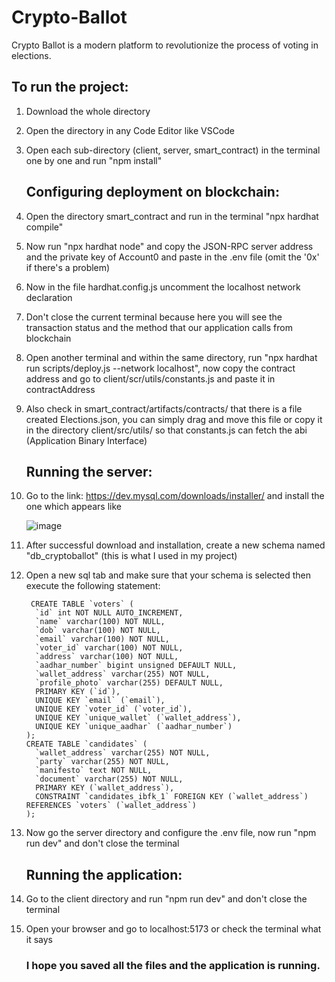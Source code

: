 # Crypto-Ballot
Crypto Ballot is a modern platform to revolutionize the process of voting in elections.

## To run the project:
1. Download the whole directory
2. Open the directory in any Code Editor like VSCode
3. Open each sub-directory (client, server, smart_contract) in the terminal one by one and run "npm install"
   
   ## Configuring deployment on blockchain:
4. Open the directory smart_contract and run in the terminal "npx hardhat compile"
5. Now run "npx hardhat node" and copy the JSON-RPC server address and the private key of Account0 and paste in the .env file (omit the '0x' if there's a problem)
6. Now in the file hardhat.config.js uncomment the localhost network declaration
7. Don't close the current terminal because here you will see the transaction status and the method that our application calls from blockchain
8. Open another terminal and within the same directory, run "npx hardhat run scripts/deploy.js --network localhost", now copy the contract address and go to client/scr/utils/constants.js and paste it in contractAddress
9. Also check in smart_contract/artifacts/contracts/ that there is a file created Elections.json, you can simply drag and move this file or copy it in the directory client/src/utils/ so that constants.js can fetch the abi (Application Binary Interface)
    
    ## Running the server:
10. Go to the link: https://dev.mysql.com/downloads/installer/ and install the one which appears like
    

    
     ![image](https://github.com/user-attachments/assets/aef10ed8-fa48-4f91-b063-129a138711c5)


11. After successful download and installation, create a new schema named "db_cryptoballot" (this is what I used in my project)
12. Open a new sql tab and make sure that your schema is selected then execute the following statement:

    
         CREATE TABLE `voters` (
          `id` int NOT NULL AUTO_INCREMENT,
          `name` varchar(100) NOT NULL,
          `dob` varchar(100) NOT NULL,
          `email` varchar(100) NOT NULL,
          `voter_id` varchar(100) NOT NULL,
          `address` varchar(100) NOT NULL,
          `aadhar_number` bigint unsigned DEFAULT NULL,
          `wallet_address` varchar(255) NOT NULL,
          `profile_photo` varchar(255) DEFAULT NULL,
          PRIMARY KEY (`id`),
          UNIQUE KEY `email` (`email`),
          UNIQUE KEY `voter_id` (`voter_id`),
          UNIQUE KEY `unique_wallet` (`wallet_address`),
          UNIQUE KEY `unique_aadhar` (`aadhar_number`)
        );
        CREATE TABLE `candidates` (
          `wallet_address` varchar(255) NOT NULL,
          `party` varchar(255) NOT NULL,
          `manifesto` text NOT NULL,
          `document` varchar(255) NOT NULL,
          PRIMARY KEY (`wallet_address`),
          CONSTRAINT `candidates_ibfk_1` FOREIGN KEY (`wallet_address`) REFERENCES `voters` (`wallet_address`)
        );
    
13. Now go the server directory and configure the .env file, now run "npm run dev" and don't close the terminal

    ## Running the application:
14. Go to the client directory and run "npm run dev" and don't close the terminal
15. Open your browser and go to localhost:5173 or check the terminal what it says


    ### I hope you saved all the files and the application is running. 
